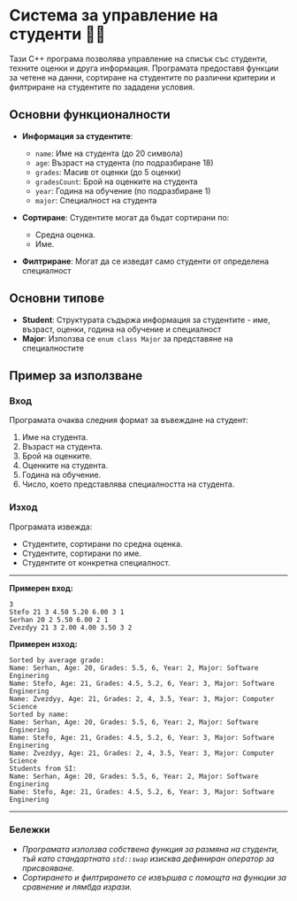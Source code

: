 # Система за управление на студенти 🧑‍🎓

Тази C++ програма позволява управление на списък със студенти, техните оценки и друга информация. Програмата предоставя функции за четене на данни, сортиране на студентите по различни критерии и филтриране на студентите по зададени условия.

## Основни функционалности

- **Информация за студентите**:

  - `name`: Име на студента (до 20 символа)
  - `age`: Възраст на студента (по подразбиране 18)
  - `grades`: Масив от оценки (до 5 оценки)
  - `gradesCount`: Брой на оценките на студента
  - `year`: Година на обучение (по подразбиране 1)
  - `major`: Специалност на студента

- **Сортиране**: Студентите могат да бъдат сортирани по:

  - Средна оценка.
  - Име.

- **Филтриране**: Могат да се изведат само студенти от определена специалност

## Основни типове

- **Student**: Структурата съдържа информация за студентите - име, възраст, оценки, година на обучение и специалност
- **Major**: Използва се `enum class Major` за представяне на специалностите

## Пример за използване

### Вход

Програмата очаква следния формат за въвеждане на студент:

1. Име на студента.
2. Възраст на студента.
3. Брой на оценките.
4. Оценките на студента.
5. Година на обучение.
6. Число, което представлява специалността на студента.

### Изход

Програмата извежда:

- Студентите, сортирани по средна оценка.
- Студентите, сортирани по име.
- Студентите от конкретна специалност.

---

**Примерен вход:**

```
3
Stefo 21 3 4.50 5.20 6.00 3 1
Serhan 20 2 5.50 6.00 2 1
Zvezdyy 21 3 2.00 4.00 3.50 3 2
```

**Примерен изход:**

```
Sorted by average grade:
Name: Serhan, Age: 20, Grades: 5.5, 6, Year: 2, Major: Software Enginering
Name: Stefo, Age: 21, Grades: 4.5, 5.2, 6, Year: 3, Major: Software Enginering
Name: Zvezdyy, Age: 21, Grades: 2, 4, 3.5, Year: 3, Major: Computer Science
Sorted by name:
Name: Serhan, Age: 20, Grades: 5.5, 6, Year: 2, Major: Software Enginering
Name: Stefo, Age: 21, Grades: 4.5, 5.2, 6, Year: 3, Major: Software Enginering
Name: Zvezdyy, Age: 21, Grades: 2, 4, 3.5, Year: 3, Major: Computer Science
Students from SI:
Name: Serhan, Age: 20, Grades: 5.5, 6, Year: 2, Major: Software Enginering
Name: Stefo, Age: 21, Grades: 4.5, 5.2, 6, Year: 3, Major: Software Enginering
```

---

### Бележки

- _Програмата използва собствена функция за размяна на студенти, тъй като стандартната `std::swap` изисква дефиниран оператор за присвояване._
- _Сортирането и филтрирането се извършва с помощта на функции за сравнение и лямбда изрази._
